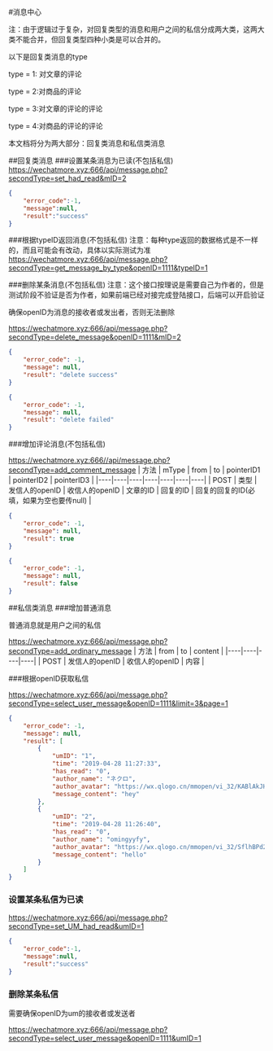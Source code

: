 #消息中心

注：由于逻辑过于复杂，对回复类型的消息和用户之间的私信分成两大类，这两大类不能合并，但回复类型四种小类是可以合并的。

以下是回复类消息的type

type = 1: 对文章的评论

type = 2:对商品的评论

type = 3:对文章的评论的评论

type = 4:对商品的评论的评论

本文档将分为两大部分：回复类消息和私信类消息

##回复类消息
###设置某条消息为已读(不包括私信)
https://wechatmore.xyz:666/api/message.php?secondType=set_had_read&mID=2

```json
{
    "error_code":-1,
    "message":null,
    "result":"success"
}
```

###根据typeID返回消息(不包括私信)
注意：每种type返回的数据格式是不一样的，而且可能会有改动，具体以实际测试为准
https://wechatmore.xyz:666/api/message.php?secondType=get_message_by_type&openID=1111&typeID=1




###删除某条消息(不包括私信)
注意：这个接口按理说是需要自己为作者的，但是测试阶段不验证是否为作者，如果前端已经对接完成登陆接口，后端可以开启验证

确保openID为消息的接收者或发出者，否则无法删除

https://wechatmore.xyz:666/api/message.php?secondType=delete_message&openID=1111&mID=2

```json
{
    "error_code": -1,
    "message": null,
    "result": "delete success"
}

{
    "error_code": -1,
    "message": null,
    "result": "delete failed"
}
```

###增加评论消息(不包括私信)

https://wechatmore.xyz:666//api/message.php?secondType=add_comment_message
| 方法 | mType | from | to | pointerID1 | pointerID2 | pointerID3 |
|----|----|----|----|----|----|----|
| POST | 类型 | 发信人的openID | 收信人的openID | 文章的ID | 回复的ID | 回复的回复的ID(必填，如果为空也要传null) |

```json
{
    "error_code": -1,
    "message": null,
    "result": true
}

{
    "error_code": -1,
    "message": null,
    "result": false
}
```

##私信类消息
###增加普通消息

普通消息就是用户之间的私信

https://wechatmore.xyz:666/api/message.php?secondType=add_ordinary_message
| 方法 | from | to | content |
|----|----|----|----|
| POST | 发信人的openID | 收信人的openID | 内容 |



###根据openID获取私信

https://wechatmore.xyz:666/api/message.php?secondType=select_user_message&openID=1111&limit=3&page=1
```json
{
    "error_code": -1,
    "message": null,
    "result": [
        {
            "umID": "1",
            "time": "2019-04-28 11:27:33",
            "has_read": "0",
            "author_name": "ネクロ",
            "author_avatar": "https://wx.qlogo.cn/mmopen/vi_32/KABlAkJHg1j9Rj5kgT0iaCic49XMQNicXibT0kWHlB6n4AmtaNqomc1ev1ibejyHOjQbJBeAuvJGMQ5Q0OibOJa7pibPA/132",
            "message_content": "hey"
        },
        {
            "umID": "2",
            "time": "2019-04-28 11:26:40",
            "has_read": "0",
            "author_name": "omingyyfy",
            "author_avatar": "https://wx.qlogo.cn/mmopen/vi_32/SflhBPd2HUIRjQRfmAsRlJzlF1goPsMC1GYiaLibwWuew9oeAUqsCmg6ff1HXt7VUoicsYndpQvwbzhhzJaRMTFOA/132",
            "message_content": "hello"
        }
    ]
}
```

### 设置某条私信为已读

https://wechatmore.xyz:666/api/message.php?secondType=set_UM_had_read&umID=1
```json
{
    "error_code":-1,
    "message":null,
    "result":"success"
}
```


### 删除某条私信

需要确保openID为um的接收者或发送者

https://wechatmore.xyz:666/api/message.php?secondType=select_user_message&openID=1111&umID=1